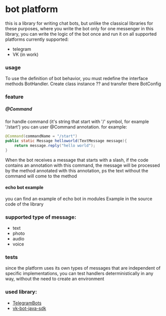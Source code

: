 # bot platform

this is a library for writing chat bots, but unlike the classical libraries
for these purposes, where you write the bot only for one messenger in this
library, you can write the logic of the bot once and run it on all 
supported platforms
currently supported:
- telegram
- VK (in work)

### usage
To use the definition of bot behavior, 
you must redefine the interface methods BotHandler. 
Create class instance ?? and transfer there BotConfig

### feature

##### @Command

for handle command
 (it's string that start with '/' symbol, for example '/start')
 you can user @Command annotation. for example:
 
```java
@Command(commandName = "/start")
public static Message helloworld(TextMessage message){
    return message.reply("hello world");
}
```
When the bot receives a message that starts with a slash, 
if the code contains an annotation with this command, 
the message will be processed by the method annotated with this annotation,
 ps the text without the command will come to the method

#### echo bot example

you can find an example of echo bot in modules Example in the source code 
of the library

### supported type of message:
- text
- photo
- audio
- voice  

### tests 

since the platform uses its own types of messages that are independent of
specific implementations, 
you can test handlers deterministically in any way, without the need to
create an environment

### used library:
- [TelegramBots](https://github.com/rubenlagus/TelegramBots)
- [vk-bot-java-sdk](https://github.com/petersamokhin/vk-bot-java-sdk)

